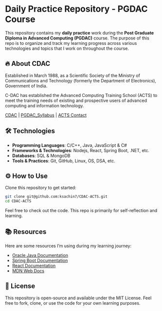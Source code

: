 # Daily Practice Repository - PGDAC Course

This repository contains my **daily practice** work during the **Post Graduate Diploma in Advanced Computing (PGDAC)** course. The purpose of this repo is to organize and track my learning progress across various technologies and topics that I work on throughout the course.

<!-- Every day, I will practice coding challenges, build projects, and learn new concepts which will be committed to this repository. -->

## 🔥 About CDAC

Established in March 1988, as a Scientific Society of the Ministry of Communications and Technology (formerly the Department of Electronics), Government of India.

C-DAC has established the Advanced Computing Training School (ACTS) to meet the training needs of existing and prospective users of advanced computing and information technology.

<!-- Training Centers like SunBeam has been established, where in hundreds of students and professionals are trained in higher value skills in frontline tools and methodologies technology. -->

[CDAC](https://www.cdac.in/) | [PGDAC_Syllabus](https://www.cdac.in/index.aspx?id=DAC&courseid=0) | [ACTS Contact](https://www.cdac.in/index.aspx?id=edu_acts_EnquiryForm)

<!-- | [Sunbeam](https://www.sunbeaminfo.com/about-us) | [PGDAC-Syllabus](https://www.sunbeaminfo.com/post-graduate-diploma-programmes/PG-DAC) | [Placements](https://www.sunbeaminfo.com/placements) -->

## 🛠 Technologies

- **Programming Languages**: C/C++, Java, JavaScript & C#
- **Frameworks & Technologies**: Nodejs, React, Spring Boot, .NET, etc.
- **Databases**: SQL & MongoDB
- **Tools & Practices**: Git, GitHub, Linux, OS, DSA, etc.

## ⚙️ How to Use

Clone this repository to get started:

```bash
git clone git@github.com:ksachin7/CDAC-ACTS.git
cd CDAC-ACTS
```

Feel free to check out the code. This repo is primarily for self-reflection and learning.

## 📚 Resources

Here are some resources I’m using during my learning journey:

- [Oracle Java Documentation](https://docs.oracle.com/en/java/)
- [Spring Boot Documentation](https://spring.io/projects/spring-boot)
- [React Documentation](https://reactjs.org/docs/getting-started.html)
- [MDN Web Docs](https://developer.mozilla.org/en-US/)

<!-- - [Sunbeam](https://www.sunbeaminfo.com/) -->

## 📄 License

This repository is open-source and available under the MIT License. Feel free to fork, clone, or use the code for your own learning purposes.
